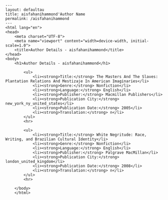 
    ---
    layout: defaultau
    title: aisfahanihammond'Author Name 
    permalink: /aisfahanihammond
    ---
    <html lang="en">
    <head>
        <meta charset="UTF-8">
        <meta name="viewport" content="width=device-width, initial-scale=1.0">
        <title>Author Details - aisfahanihammond</title>
    </head>
    <body>
        <h1>Author Details - aisfahanihammond</h1>
        
            <ul>
                <li><strong>Title:</strong> The Masters And The Slaves: Plantation Relations And Mestizaje In American Imaginaries</li>
                <li><strong>Genre:</strong> Nonfiction</li>
                <li><strong>Language:</strong> English</li>
                <li><strong>Publisher:</strong> Macmillan Publishers</li>
                <li><strong>Publication City:</strong> new_york_ny_united_states</li>
                <li><strong>Publication Date:</strong> 2005</li>
                <li><strong>Translation:</strong> n</li>
            </ul>
            <hr>
            
            <ul>
                <li><strong>Title:</strong> White Negritude: Race, Writing, and Brazilian Cultural Identity</li>
                <li><strong>Genre:</strong> Nonfiction</li>
                <li><strong>Language:</strong> English</li>
                <li><strong>Publisher:</strong> Palgrave MacMillan</li>
                <li><strong>Publication City:</strong> london_united_kingdom</li>
                <li><strong>Publication Date:</strong> 2008</li>
                <li><strong>Translation:</strong> n</li>
            </ul>
            <hr>
            
        </body>
        </html>
        